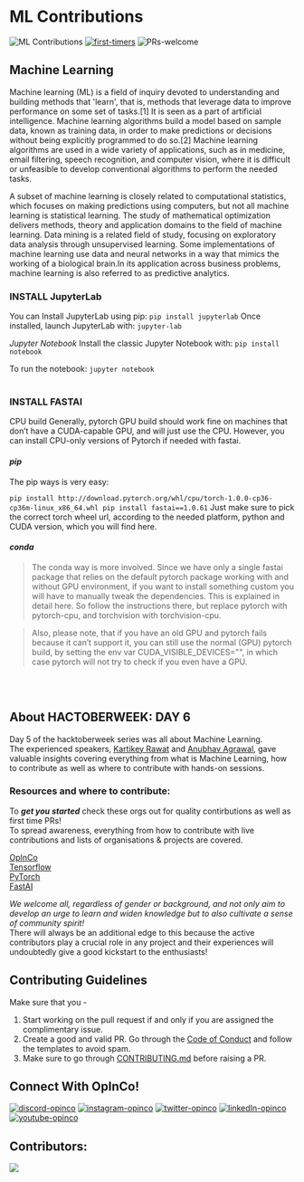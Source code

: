 # ML Contributions

![ML Contributions]()
[![first-timers](https://img.shields.io/badge/first--timers-friendly-blue.svg?style=flat-square)](https://www.firsttimersonly.com/)
![PRs-welcome](https://img.shields.io/badge/PRs---welcome-green.svg?style=flat-square)

## **Machine Learning**
Machine learning (ML) is a field of inquiry devoted to understanding and building methods that 'learn', that is, methods that leverage data to improve performance on some set of tasks.[1] It is seen as a part of artificial intelligence. Machine learning algorithms build a model based on sample data, known as training data, in order to make predictions or decisions without being explicitly programmed to do so.[2] Machine learning algorithms are used in a wide variety of applications, such as in medicine, email filtering, speech recognition, and computer vision, where it is difficult or unfeasible to develop conventional algorithms to perform the needed tasks.

A subset of machine learning is closely related to computational statistics, which focuses on making predictions using computers, but not all machine learning is statistical learning. The study of mathematical optimization delivers methods, theory and application domains to the field of machine learning. Data mining is a related field of study, focusing on exploratory data analysis through unsupervised learning. Some implementations of machine learning use data and neural networks in a way that mimics the working of a biological brain.In its application across business problems, machine learning is also referred to as predictive analytics.

### **INSTALL JupyterLab**
You can Install JupyterLab using pip:
`pip install jupyterlab`
Once installed, launch JupyterLab with:
`jupyter-lab`

*Jupyter Notebook*
Install the classic Jupyter Notebook with:
`pip install notebook`

To run the notebook:
`jupyter notebook`
<br/>
<br/>

### **INSTALL FASTAI**
CPU build
Generally, pytorch GPU build should work fine on machines that don’t have a CUDA-capable GPU, and will just use the CPU. However, you can install CPU-only versions of Pytorch if needed with fastai.

#### *pip*

The pip ways is very easy:

 `pip install http://download.pytorch.org/whl/cpu/torch-1.0.0-cp36-cp36m-linux_x86_64.whl
 pip install fastai==1.0.61`
Just make sure to pick the correct torch wheel url, according to the needed platform, python and CUDA version, which you will find here.

#### *conda*

>The conda way is more involved. Since we have only a single fastai package that relies on the default pytorch package working with and without GPU environment, if you want to install something custom you will have to manually tweak the dependencies. This is explained in detail here. So follow the instructions there, but replace pytorch with pytorch-cpu, and torchvision with torchvision-cpu.

>Also, please note, that if you have an old GPU and pytorch fails because it can’t support it, you can still use the normal (GPU) pytorch build, by setting the env var CUDA_VISIBLE_DEVICES="", in which case pytorch will not try to check if you even have a GPU.
<br/>
<br/>

## **About HACTOBERWEEK: DAY 6**
Day 5 of the hacktoberweek series was all about Machine Learning.<br>
The experienced speakers, [Kartikey Rawat](https://www.linkedin.com/in/carrycooldude/) and [Anubhav Agrawal](https://www.linkedin.com/in/anubhav-agrawal-547a3419b/), gave valuable insights covering everything from what is Machine Learning, how to contribute as well as where to contribute with hands-on sessions.


### **Resources and where to contribute:**
To ***get you started*** check these orgs out  for quality contirbutions as well as first time PRs!<br>
To spread awareness, everything from how to contribute with live contributions and lists of organisations & projects are covered.

[OpInCo](https://github.com/OpInCo-Community) <br>
[Tensorflow](https://github.com/tensorflow) <br>
[PyTorch](https://github.com/pytorch) <br>
[FastAI](https://github.com/fastai)



*We welcome all, regardless of gender or background, and not only aim to develop an urge to learn and widen knowledge but to also cultivate a sense of community spirit!*
<br>There will always be an additional edge to this because the active contributors play a crucial role in any project and their experiences will undoubtedly give a good kickstart to the enthusiasts!




## **Contributing Guidelines**

Make sure that you -

1. Start working on the pull request if and only if you are assigned the complimentary issue.
2. Create a good and valid PR. Go through the [Code of Conduct](https://github.com/OpInCo-Community/HacktoberWeek/blob/main/CODE_OF_CONDUCT.md) and follow the templates to avoid spam.
3. Make sure to go through [CONTRIBUTING.md](https://github.com/OpInCo-Community/HacktoberWeek/blob/main/Technical-Documentaion/CONTRIBUTING.md) before raising a PR.


## **Connect With OpInCo!**
[![discord-opinco](https://img.shields.io/badge/-Discord-black?style=flat-square&logo=Discord)](https://discord.gg/uG3KwXkgfG)
[![instagram-opinco](https://img.shields.io/badge/-Instagram-black?style=flat-square&logo=Instagram)](https://www.instagram.com/opincocommunity/)
[![twitter-opinco](https://img.shields.io/badge/-Twitter-black?style=flat-square&logo=Twitter)](https://twitter.com/opincocommunity)
[![linkedIn-opinco](https://img.shields.io/badge/-LinkedIn-black?style=flat-square&logo=LinkedIn)](https://www.linkedin.com/company/opincocommunity/)
[![youtube-opinco](https://img.shields.io/badge/-YouTube-black?style=flat-square&logo=YouTube)](https://www.youtube.com/c/OpInCoCommunity)


## Contributors:
<a href = "https://github.com/OpInCo-Community/HacktoberWeek/graphs/contributors">
  <img src = "https://contrib.rocks/image?repo=OpInCo-Community/HacktoberWeek"/>
</a>
